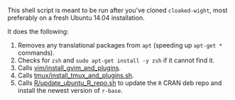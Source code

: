 This shell script is meant to be run after you've cloned `cloaked-wight`,
most preferably on a fresh Ubuntu 14.04 installation.

It does the following:

1. Removes any translational packages from `apt` (speeding up `apt-get *`
   commands).
2. Checks for `zsh` and `sudo apt-get install -y zsh` if it cannot find it.
3. Calls [vim/install_gvim_and_plugins](vim/install_gvim_and_plugins_sh.md).
4. Calls
   [tmux/install_tmux_and_plugins.sh](tmux/install_tmux_and_plugins_sh.md).
5. Calls [R/update_ubuntu_R_repo.sh](R/update_ubuntu_R_repo.md) to 
   update the `R` CRAN deb repo and install the newest version of `r-base`.
